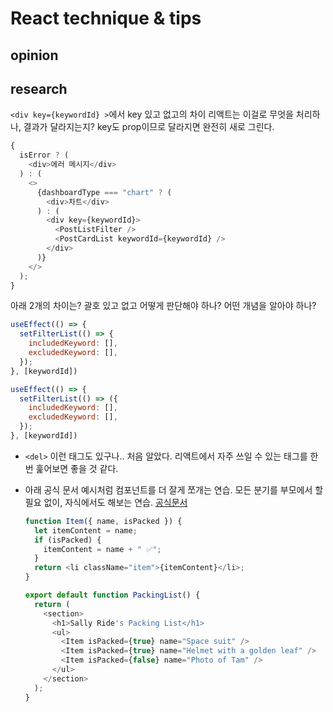 # React technique & tips

## opinion

## research

`<div key={keywordId} >`에서 key 있고 없고의 차이
리액트는 이걸로 무엇을 처리하나, 결과가 달라지는지?
key도 prop이므로 달라지면 완전히 새로 그린다.

```js
{
  isError ? (
    <div>에러 메시지</div>
  ) : (
    <>
      {dashboardType === "chart" ? (
        <div>차트</div>
      ) : (
        <div key={keywordId}>
          <PostListFilter />
          <PostCardList keywordId={keywordId} />
        </div>
      )}
    </>
  );
}
```

아래 2개의 차이는? 괄호 있고 없고 어떻게 판단해야 하나? 어떤 개념을 알아야 하나?

```js
useEffect(() => {
  setFilterList(() => {
    includedKeyword: [],
    excludedKeyword: [],
  });
}, [keywordId])

useEffect(() => {
  setFilterList(() => ({
    includedKeyword: [],
    excludedKeyword: [],
  });
}, [keywordId])
```

- `<del>` 이런 태그도 있구나.. 처음 알았다. 리액트에서 자주 쓰일 수 있는 태그를 한번 훑어보면 좋을 것 같다.

- 아래 공식 문서 예시처럼 컴포넌트를 더 잘게 쪼개는 연습. 모든 분기를 부모에서 할 필요 없이, 자식에서도 해보는 연습. [공식문서](https://ko.react.dev/learn/conditional-rendering#conditionally-assigning-jsx-to-a-variable)

  ```js
  function Item({ name, isPacked }) {
    let itemContent = name;
    if (isPacked) {
      itemContent = name + " ✅";
    }
    return <li className="item">{itemContent}</li>;
  }

  export default function PackingList() {
    return (
      <section>
        <h1>Sally Ride's Packing List</h1>
        <ul>
          <Item isPacked={true} name="Space suit" />
          <Item isPacked={true} name="Helmet with a golden leaf" />
          <Item isPacked={false} name="Photo of Tam" />
        </ul>
      </section>
    );
  }
  ```
